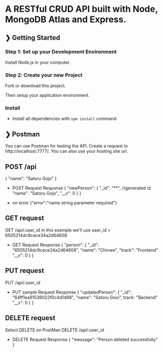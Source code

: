 # A RESTful CRUD API built with Node, MongoDB Atlas and Express.

## ❯ Getting Started

### Step 1: Set up your Development Environment

Install Node.js in your computer.


### Step 2: Create your new Project

Fork or download this project.


Then setup your application environment.


### Install

- Install all dependencies with `npm install` command


## ❯ Postman
You can use Postman for testing the API. 
Create a request to http://localhost:7777/. 
You can also use your hosting site url.

## POST /api

{
"name": "Satoru Gojo"
}

- POST Request Response
{
"newPerson": {
"_id": "**", //generated id
"name": "Satoru Gojo",
"__v": 0
}
}

- on error
{"error":"name string parameter required"}

## GET request
GET /api/:user_id
in this example we'll use user_id = 6505214dc9cece34a2d64608
- GET Request Response
{
"person": {
"_id": "6505214dc9cece34a2d64608",
"name": "Chinwe",
"track": "Frontend"
"__v": 0
}
}

## PUT request
PUT /api/:user_id

- PUT sample Request Response
{
"updatedPerson": {
"_id": "64ff1ea91539022f0c4d1d98",
"name": "Satoru Gooi",
track: "Backend"
"__v": 0
}
}

## DELETE request
Select DELETE on PostMan
DELETE /api/:user_id

- DELETE Request Response
{
"message": "Person deleted successfully"
}

